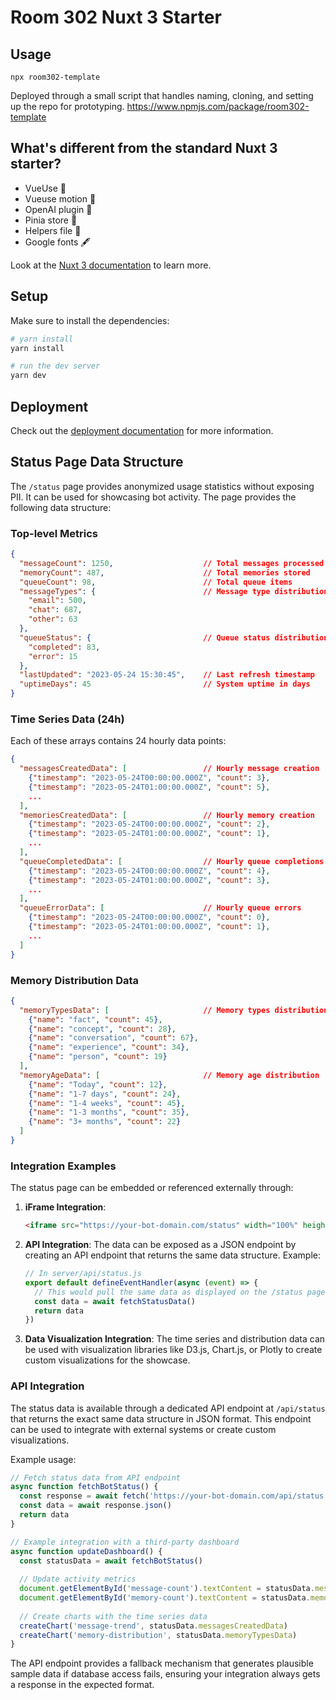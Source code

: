 # Room 302 Nuxt 3 Starter

## Usage
`npx room302-template`

Deployed through a small script that handles naming, cloning, and setting up the repo for prototyping. <https://www.npmjs.com/package/room302-template>

## What's different from the standard Nuxt 3 starter?
- VueUse 🔧 
- Vueuse motion 🌈 
- OpenAI plugin 🧠 
- Pinia store 🏬 
- Helpers file 🔨 
- Google fonts 🖋️ 

Look at the [Nuxt 3 documentation](https://nuxt.com/docs/getting-started/introduction) to learn more.

## Setup

Make sure to install the dependencies:

```bash
# yarn install
yarn install

# run the dev server
yarn dev
```

## Deployment

Check out the [deployment documentation](https://nuxt.com/docs/getting-started/deployment) for more information.

## Status Page Data Structure

The `/status` page provides anonymized usage statistics without exposing PII. It can be used for showcasing bot activity. The page provides the following data structure:

### Top-level Metrics
```json
{
  "messageCount": 1250,                    // Total messages processed
  "memoryCount": 487,                      // Total memories stored
  "queueCount": 98,                        // Total queue items
  "messageTypes": {                        // Message type distribution
    "email": 500,                         
    "chat": 687,
    "other": 63
  },
  "queueStatus": {                         // Queue status distribution
    "completed": 83,
    "error": 15
  },
  "lastUpdated": "2023-05-24 15:30:45",    // Last refresh timestamp
  "uptimeDays": 45                         // System uptime in days
}
```

### Time Series Data (24h)
Each of these arrays contains 24 hourly data points:

```json
{
  "messagesCreatedData": [                 // Hourly message creation
    {"timestamp": "2023-05-24T00:00:00.000Z", "count": 3},
    {"timestamp": "2023-05-24T01:00:00.000Z", "count": 5},
    ...
  ],
  "memoriesCreatedData": [                 // Hourly memory creation
    {"timestamp": "2023-05-24T00:00:00.000Z", "count": 2},
    {"timestamp": "2023-05-24T01:00:00.000Z", "count": 1},
    ...
  ],
  "queueCompletedData": [                  // Hourly queue completions
    {"timestamp": "2023-05-24T00:00:00.000Z", "count": 4},
    {"timestamp": "2023-05-24T01:00:00.000Z", "count": 3},
    ...
  ],
  "queueErrorData": [                      // Hourly queue errors
    {"timestamp": "2023-05-24T00:00:00.000Z", "count": 0},
    {"timestamp": "2023-05-24T01:00:00.000Z", "count": 1},
    ...
  ]
}
```

### Memory Distribution Data
```json
{
  "memoryTypesData": [                     // Memory types distribution
    {"name": "fact", "count": 45},
    {"name": "concept", "count": 28},
    {"name": "conversation", "count": 67},
    {"name": "experience", "count": 34},
    {"name": "person", "count": 19}
  ],
  "memoryAgeData": [                       // Memory age distribution
    {"name": "Today", "count": 12},
    {"name": "1-7 days", "count": 24},
    {"name": "1-4 weeks", "count": 45},
    {"name": "1-3 months", "count": 35},
    {"name": "3+ months", "count": 22}
  ]
}
```

### Integration Examples

The status page can be embedded or referenced externally through:

1. **iFrame Integration**:
   ```html
   <iframe src="https://your-bot-domain.com/status" width="100%" height="800px"></iframe>
   ```

2. **API Integration**:
   The data can be exposed as a JSON endpoint by creating an API endpoint that returns the same data structure. Example:
   ```js
   // In server/api/status.js
   export default defineEventHandler(async (event) => {
     // This would pull the same data as displayed on the /status page
     const data = await fetchStatusData()
     return data
   })
   ```

3. **Data Visualization Integration**:
   The time series and distribution data can be used with visualization libraries like D3.js, Chart.js, or Plotly to create custom visualizations for the showcase.

### API Integration

The status data is available through a dedicated API endpoint at `/api/status` that returns the exact same data structure in JSON format. This endpoint can be used to integrate with external systems or create custom visualizations.

Example usage:
```js
// Fetch status data from API endpoint
async function fetchBotStatus() {
  const response = await fetch('https://your-bot-domain.com/api/status')
  const data = await response.json()
  return data
}

// Example integration with a third-party dashboard
async function updateDashboard() {
  const statusData = await fetchBotStatus()
  
  // Update activity metrics
  document.getElementById('message-count').textContent = statusData.messageCount
  document.getElementById('memory-count').textContent = statusData.memoryCount
  
  // Create charts with the time series data
  createChart('message-trend', statusData.messagesCreatedData)
  createChart('memory-distribution', statusData.memoryTypesData)
}
```

The API endpoint provides a fallback mechanism that generates plausible sample data if database access fails, ensuring your integration always gets a response in the expected format.
